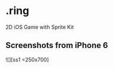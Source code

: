 # .ring
2D iOS Game with Sprite Kit
## Screenshots from iPhone 6
![][ss1 =250x700]

[ss1]: https://github.com/almostphysicist/ring/blob/master/Screenshots/Simulator%20Screen%20Shot%2025%20Jun%202016%2015.08.37.png
